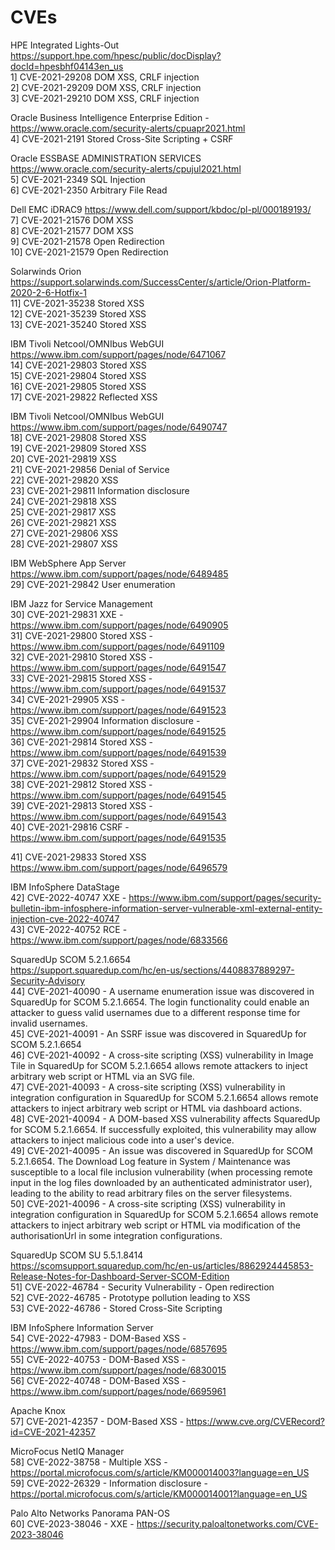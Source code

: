 # CVEs
HPE Integrated Lights-Out  https://support.hpe.com/hpesc/public/docDisplay?docId=hpesbhf04143en_us  
1] CVE-2021-29208 DOM XSS, CRLF injection  
2] CVE-2021-29209 DOM XSS, CRLF injection  
3] CVE-2021-29210 DOM XSS, CRLF injection  
  
Oracle Business Intelligence Enterprise Edition - https://www.oracle.com/security-alerts/cpuapr2021.html  
4] CVE-2021-2191 Stored Cross-Site Scripting + CSRF  
  
Oracle ESSBASE ADMINISTRATION SERVICES https://www.oracle.com/security-alerts/cpujul2021.html  
5] CVE-2021-2349 SQL Injection  
6] CVE-2021-2350 Arbitrary File Read  
  
Dell EMC iDRAC9 https://www.dell.com/support/kbdoc/pl-pl/000189193/  
7] CVE-2021-21576 DOM XSS  
8] CVE-2021-21577 DOM XSS  
9] CVE-2021-21578 Open Redirection  
10] CVE-2021-21579 Open Redirection  
  
Solarwinds Orion https://support.solarwinds.com/SuccessCenter/s/article/Orion-Platform-2020-2-6-Hotfix-1  
11] CVE-2021-35238 Stored XSS  
12] CVE-2021-35239 Stored XSS  
13] CVE-2021-35240 Stored XSS  
  
IBM Tivoli Netcool/OMNIbus WebGUI https://www.ibm.com/support/pages/node/6471067  
14] CVE-2021-29803 Stored XSS  
15] CVE-2021-29804 Stored XSS  
16] CVE-2021-29805 Stored XSS  
17] CVE-2021-29822 Reflected XSS  
  
IBM Tivoli Netcool/OMNIbus WebGUI https://www.ibm.com/support/pages/node/6490747  
18] CVE-2021-29808 Stored XSS  
19] CVE-2021-29809 Stored XSS  
20] CVE-2021-29819 XSS  
21] CVE-2021-29856 Denial of Service  
22] CVE-2021-29820 XSS  
23] CVE-2021-29811 Information disclosure  
24] CVE-2021-29818 XSS  
25] CVE-2021-29817 XSS  
26] CVE-2021-29821 XSS  
27] CVE-2021-29806 XSS  
28] CVE-2021-29807 XSS  
  
IBM WebSphere App Server https://www.ibm.com/support/pages/node/6489485  
29] CVE-2021-29842 User enumeration  
  
IBM Jazz for Service Management  
30] CVE-2021-29831 XXE - https://www.ibm.com/support/pages/node/6490905  
31] CVE-2021-29800 Stored XSS - https://www.ibm.com/support/pages/node/6491109  
32] CVE-2021-29810 Stored XSS - https://www.ibm.com/support/pages/node/6491547  
33] CVE-2021-29815 Stored XSS - https://www.ibm.com/support/pages/node/6491537  
34] CVE-2021-29905 XSS - https://www.ibm.com/support/pages/node/6491523  
35] CVE-2021-29904 Information disclosure - https://www.ibm.com/support/pages/node/6491525  
36] CVE-2021-29814 Stored XSS - https://www.ibm.com/support/pages/node/6491539  
37] CVE-2021-29832 Stored XSS - https://www.ibm.com/support/pages/node/6491529  
38] CVE-2021-29812 Stored XSS - https://www.ibm.com/support/pages/node/6491545  
39] CVE-2021-29813 Stored XSS - https://www.ibm.com/support/pages/node/6491543  
40] CVE-2021-29816 CSRF - https://www.ibm.com/support/pages/node/6491535  
  
41] CVE-2021-29833 Stored XSS https://www.ibm.com/support/pages/node/6496579  
  
IBM InfoSphere DataStage  
42] CVE-2022-40747 XXE - https://www.ibm.com/support/pages/security-bulletin-ibm-infosphere-information-server-vulnerable-xml-external-entity-injection-cve-2022-40747  
43] CVE-2022-40752 RCE - https://www.ibm.com/support/pages/node/6833566  
  
SquaredUp SCOM 5.2.1.6654  
https://support.squaredup.com/hc/en-us/sections/4408837889297-Security-Advisory  
44] CVE-2021-40090 - A username enumeration issue was discovered in SquaredUp for SCOM 5.2.1.6654. The login functionality could enable an attacker to guess valid usernames due to a different response time for invalid usernames.  
45] CVE-2021-40091 - An SSRF issue was discovered in SquaredUp for SCOM 5.2.1.6654  
46] CVE-2021-40092 - A cross-site scripting (XSS) vulnerability in Image Tile in SquaredUp for SCOM 5.2.1.6654 allows remote attackers to inject arbitrary web script or HTML via an SVG file.  
47] CVE-2021-40093 - A cross-site scripting (XSS) vulnerability in integration configuration in SquaredUp for SCOM 5.2.1.6654 allows remote attackers to inject arbitrary web script or HTML via dashboard actions.  
48] CVE-2021-40094 - A DOM-based XSS vulnerability affects SquaredUp for SCOM 5.2.1.6654. If successfully exploited, this vulnerability may allow attackers to inject malicious code into a user's device.  
49] CVE-2021-40095 - An issue was discovered in SquaredUp for SCOM 5.2.1.6654. The Download Log feature in System / Maintenance was susceptible to a local file inclusion vulnerability (when processing remote input in the log files downloaded by an authenticated administrator user), leading to the ability to read arbitrary files on the server filesystems.  
50] CVE-2021-40096 - A cross-site scripting (XSS) vulnerability in integration configuration in SquaredUp for SCOM 5.2.1.6654 allows remote attackers to inject arbitrary web script or HTML via modification of the authorisationUrl in some integration configurations.  
  
SquaredUp SCOM SU 5.5.1.8414  
https://scomsupport.squaredup.com/hc/en-us/articles/8862924445853-Release-Notes-for-Dashboard-Server-SCOM-Edition  
51] CVE-2022-46784 - Security Vulnerability - Open redirection  
52] CVE-2022-46785 - Prototype pollution leading to XSS  
53] CVE-2022-46786 - Stored Cross-Site Scripting  
  
IBM InfoSphere Information Server  
54] CVE-2022-47983 - DOM-Based XSS - https://www.ibm.com/support/pages/node/6857695  
55] CVE-2022-40753 - DOM-Based XSS - https://www.ibm.com/support/pages/node/6830015  
56] CVE-2022-40748 - DOM-Based XSS - https://www.ibm.com/support/pages/node/6695961  
  
Apache Knox  
57] CVE-2021-42357 - DOM-Based XSS - https://www.cve.org/CVERecord?id=CVE-2021-42357  
  
MicroFocus NetIQ Manager  
58] CVE-2022-38758 - Multiple XSS - https://portal.microfocus.com/s/article/KM000014003?language=en_US  
59] CVE-2022-26329 - Information disclosure - https://portal.microfocus.com/s/article/KM000014001?language=en_US  

Palo Alto Networks Panorama PAN-OS  
60] CVE-2023-38046 - XXE - https://security.paloaltonetworks.com/CVE-2023-38046

